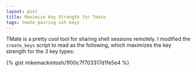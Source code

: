 ```yaml
---
layout: post
title: Maximize Key Strength for Tmate
tags: tmate pairing ssh keys
---
```


TMate is a pretty cool tool for sharing shell sessions remotely. I modified the `create_keys` script to read as the following, which maximizes the key strength for the 3 key types:

{% gist mikemackintosh/1f00c7f703317d1fe5e4 %}